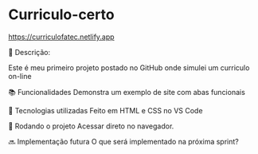 # Curriculo-certo

https://curriculofatec.netlify.app

📝 Descrição:

Este é meu primeiro projeto postado no GitHub onde simulei um curriculo on-line

📚 Funcionalidades
Demonstra um exemplo de site com abas funcionais

🔧 Tecnologias utilizadas
Feito em HTML e CSS no VS Code

🚀 Rodando o projeto
Acessar direto no navegador.
<linha de comando>

  🔜 Implementação futura
O que será implementado na próxima sprint?
